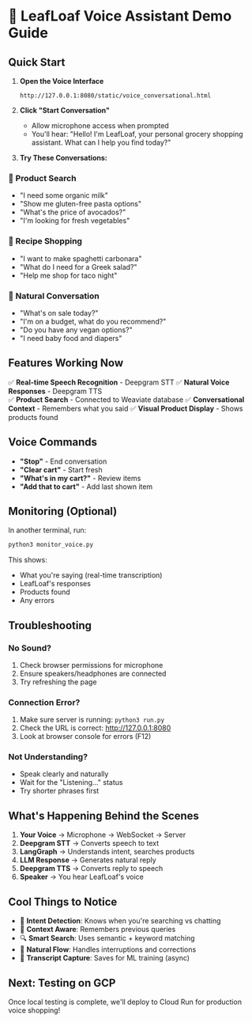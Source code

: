 # 🎤 LeafLoaf Voice Assistant Demo Guide

## Quick Start

1. **Open the Voice Interface**
   ```
   http://127.0.0.1:8080/static/voice_conversational.html
   ```

2. **Click "Start Conversation"**
   - Allow microphone access when prompted
   - You'll hear: "Hello! I'm LeafLoaf, your personal grocery shopping assistant. What can I help you find today?"

3. **Try These Conversations:**

### 🛒 Product Search
- "I need some organic milk"
- "Show me gluten-free pasta options"
- "What's the price of avocados?"
- "I'm looking for fresh vegetables"

### 🍳 Recipe Shopping
- "I want to make spaghetti carbonara"
- "What do I need for a Greek salad?"
- "Help me shop for taco night"

### 💬 Natural Conversation
- "What's on sale today?"
- "I'm on a budget, what do you recommend?"
- "Do you have any vegan options?"
- "I need baby food and diapers"

## Features Working Now

✅ **Real-time Speech Recognition** - Deepgram STT
✅ **Natural Voice Responses** - Deepgram TTS  
✅ **Product Search** - Connected to Weaviate database
✅ **Conversational Context** - Remembers what you said
✅ **Visual Product Display** - Shows products found

## Voice Commands

- **"Stop"** - End conversation
- **"Clear cart"** - Start fresh
- **"What's in my cart?"** - Review items
- **"Add that to cart"** - Add last shown item

## Monitoring (Optional)

In another terminal, run:
```bash
python3 monitor_voice.py
```

This shows:
- What you're saying (real-time transcription)
- LeafLoaf's responses
- Products found
- Any errors

## Troubleshooting

### No Sound?
1. Check browser permissions for microphone
2. Ensure speakers/headphones are connected
3. Try refreshing the page

### Connection Error?
1. Make sure server is running: `python3 run.py`
2. Check the URL is correct: http://127.0.0.1:8080
3. Look at browser console for errors (F12)

### Not Understanding?
- Speak clearly and naturally
- Wait for the "Listening..." status
- Try shorter phrases first

## What's Happening Behind the Scenes

1. **Your Voice** → Microphone → WebSocket → Server
2. **Deepgram STT** → Converts speech to text
3. **LangGraph** → Understands intent, searches products
4. **LLM Response** → Generates natural reply
5. **Deepgram TTS** → Converts reply to speech
6. **Speaker** → You hear LeafLoaf's voice

## Cool Things to Notice

- 🎯 **Intent Detection**: Knows when you're searching vs chatting
- 🧠 **Context Aware**: Remembers previous queries
- 🔍 **Smart Search**: Uses semantic + keyword matching
- 💬 **Natural Flow**: Handles interruptions and corrections
- 📝 **Transcript Capture**: Saves for ML training (async)

## Next: Testing on GCP

Once local testing is complete, we'll deploy to Cloud Run for production voice shopping!